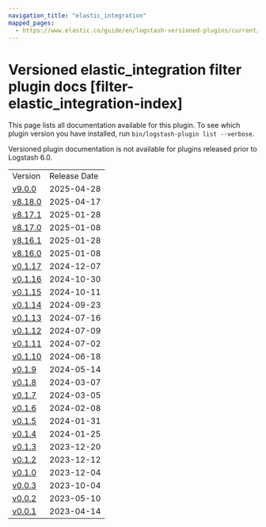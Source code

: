 ```yaml
---
navigation_title: "elastic_integration"
mapped_pages:
  - https://www.elastic.co/guide/en/logstash-versioned-plugins/current/filter-elastic_integration-index.html
---
```


# Versioned elastic_integration filter plugin docs [filter-elastic_integration-index]

This page lists all documentation available for this plugin. To see which plugin version you have installed, run `bin/logstash-plugin list --verbose`.

Versioned plugin documentation is not available for plugins released prior to Logstash 6.0.

| | |
| :- | :- |
| Version | Release Date |
| [v9.0.0](v9-0-0-plugins-filters-elastic_integration.md) | 2025-04-28 |
| [v8.18.0](v8-18-0-plugins-filters-elastic_integration.md) | 2025-04-17 |
| [v8.17.1](v8-17-1-plugins-filters-elastic_integration.md) | 2025-01-28 |
| [v8.17.0](v8-17-0-plugins-filters-elastic_integration.md) | 2025-01-08 |
| [v8.16.1](v8-16-1-plugins-filters-elastic_integration.md) | 2025-01-28 |
| [v8.16.0](v8-16-0-plugins-filters-elastic_integration.md) | 2025-01-08 |
| [v0.1.17](v0-1-17-plugins-filters-elastic_integration.md) | 2024-12-07 |
| [v0.1.16](v0-1-16-plugins-filters-elastic_integration.md) | 2024-10-30 |
| [v0.1.15](v0-1-15-plugins-filters-elastic_integration.md) | 2024-10-11 |
| [v0.1.14](v0-1-14-plugins-filters-elastic_integration.md) | 2024-09-23 |
| [v0.1.13](v0-1-13-plugins-filters-elastic_integration.md) | 2024-07-16 |
| [v0.1.12](v0-1-12-plugins-filters-elastic_integration.md) | 2024-07-09 |
| [v0.1.11](v0-1-11-plugins-filters-elastic_integration.md) | 2024-07-02 |
| [v0.1.10](v0-1-10-plugins-filters-elastic_integration.md) | 2024-06-18 |
| [v0.1.9](v0-1-9-plugins-filters-elastic_integration.md) | 2024-05-14 |
| [v0.1.8](v0-1-8-plugins-filters-elastic_integration.md) | 2024-03-07 |
| [v0.1.7](v0-1-7-plugins-filters-elastic_integration.md) | 2024-03-05 |
| [v0.1.6](v0-1-6-plugins-filters-elastic_integration.md) | 2024-02-08 |
| [v0.1.5](v0-1-5-plugins-filters-elastic_integration.md) | 2024-01-31 |
| [v0.1.4](v0-1-4-plugins-filters-elastic_integration.md) | 2024-01-25 |
| [v0.1.3](v0-1-3-plugins-filters-elastic_integration.md) | 2023-12-20 |
| [v0.1.2](v0-1-2-plugins-filters-elastic_integration.md) | 2023-12-12 |
| [v0.1.0](v0-1-0-plugins-filters-elastic_integration.md) | 2023-12-04 |
| [v0.0.3](v0-0-3-plugins-filters-elastic_integration.md) | 2023-10-04 |
| [v0.0.2](v0-0-2-plugins-filters-elastic_integration.md) | 2023-05-10 |
| [v0.0.1](v0-0-1-plugins-filters-elastic_integration.md) | 2023-04-14 |
